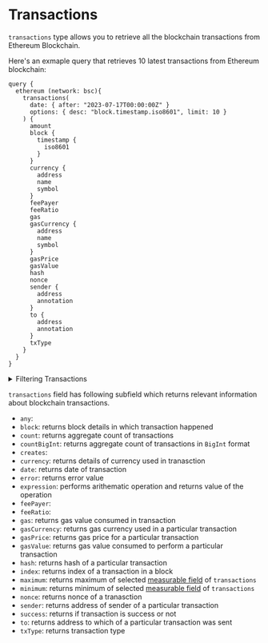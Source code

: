 # Transactions

`transactions` type allows you to retrieve all the blockchain transactions from Ethereum Blockchain.

Here's an exmaple query that retrieves 10 latest transactions from Ethereum blockchain:

```
query {
  ethereum (network: bsc){
    transactions(
      date: { after: "2023-07-17T00:00:00Z" }
      options: { desc: "block.timestamp.iso8601", limit: 10 }
    ) {
      amount
      block {
        timestamp {
          iso8601
        }
      }
      currency {
        address
        name
        symbol
      }
      feePayer
      feeRatio
      gas
      gasCurrency {
        address
        name
        symbol
      }
      gasPrice
      gasValue
      hash
      nonce
      sender {
        address
        annotation
      }
      to {
        address
        annotation
      }
      txType
    }
  }
}
```
<details>
<summary>Filtering Transactions</summary>

Transactions can be filtered using following arguments:

- `amount`: Filter by amount of tokens transferred in a transaction. Available comparision operators are `between`, `gt`, `gteq`, `in`, `is`, `lt`, `lteq`, `not`, `notIn`.

- `any`:
- `date`: Filter by date on which transaction happened. Date should be in ISO8601-encoded datetime string. Ex, June 17th, 2023 will be `2023-07-17T00:00:00Z`. Available comparision operator are `after`, `before`, `between`, `in`, `is`, `not`, `notIn`, `since`, `tiil`.

- `feePayer`:
- `feeRatio`:
- `gasCurrency`: Filter by currency used for gas. Available comparision operators are `in`, `is`, `not`, `notIn`.

- `gasValue`: Filter by gas value used in the transaction. Available comparision operators are `between`, `gt`, `gteq`, `in`, `is`, `lt`, `lteq`, `not`, `notIn`.

- `height`: Filter by height of block where transaction happened. Available comparision operators are `between`, `gt`, `gteq`, `in`, `is`, `lt`, `lteq`, `not`, `notIn`.

- `options`: Filter returned data by ordering, limiting and constrainting transaction data. Available fields: `asc`, `ascByInteger`, `desc`, `descByInteger`, `limit`, `limitBy`, `offset`


- `success`:
  
- `time`: Filter by time when transaction happened. Time should be in ISO8601-encoded datetime string. Ex, June 17th, 2023 will be `2023-07-17T00:00:00Z`. Available comparision operator are `after`, `before`, `between`, `in`, `is`, `not`, `notIn`, `since`, `tiil`.

- `txCreates`:
  
- `txHash`: Filter by transaction hash of the transaction. Available comparision operators are `is`, `in`, `not`, `notIn`.

- `txIndex`: Filter by index of transaction in the block. Available comparision operators are `is`, `in`, `not`, `notIn`.

- `txSender`: Filter by address of transaction sender. Available comparision operators are `is`, `in`, `not`, `notIn`.
- `txTo`: Filter by address transaction is sent to. Available comparision operators are `is`, `in`, `not`, `notIn`.
  
- `txType`:

</details>

`transactions` field has following subfield which returns relevant information about blockchain transactions.

- `any`:
- `block`: returns block details in which transaction happened
- `count`: returns aggregate count of transactions
- `countBigInt`: returns aggregate count of transactions in `BigInt` format
- `creates`:
- `currency`: returns details of currency used in tranasction
- `date`: returns date of transaction 
- `error`: returns error value
- `expression`: performs arithematic operation and returns value of the operation
- `feePayer`:  
- `feeRatio`:
- `gas`: returns gas value consumed in transaction 
- `gasCurrency`: returns gas currency used in a particular transaction
- `gasPrice`: returns gas price for a particular transaction
- `gasValue`: returns gas value consumed to perform a particular transaction
- `hash`: returns hash of a particular transaction
- `index`: returns index of a transaction in a block
- `maximum`: returns maximum of selected [measurable field](/v1/docs/graphql-reference/enums/ethereum-transactions-measureable) of `transactions`
- `minimum`: returns minimum of selected [measurable field](/v1/docs/graphql-reference/enums/ethereum-transactions-measureable) of `transactions`
- `nonce`: returns nonce of a tranasction
- `sender`: returns address of sender of a particular transaction
- `success`: returns if transaction is success or not
- `to`: returns address to which of a particular transaction was sent
- `txType`: returns transaction type